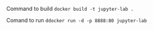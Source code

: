 Command to build
```docker build -t jupyter-lab .``` 


Comand to run
```ddocker run -d -p 8888:80 jupyter-lab```
